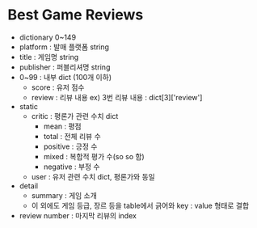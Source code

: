 # Best Game Reviews

- dictionary 0~149
- platform : 발매 플랫폼 string
- title : 게임명 string
- publisher : 퍼블리셔명 string
- 0~99 : 내부 dict (100개 이하)
  - score : 유저 점수
  - review : 리뷰 내용 ex) 3번 리뷰 내용 : dict[3]['review']
- static
  - critic : 평론가 관련 수치 dict
    - mean : 평점
    - total : 전체 리뷰 수
    - positive : 긍정 수
    - mixed : 복합적 평가 수(so so 함)
    - negative : 부정 수
  - user : 유저 관련 수치 dict, 평론가와 동일
- detail
  - summary : 게임 소개
  - 이 외에도 게임 등급, 장르 등을 table에서 긁어와 key : value 형태로 결합
- review number : 마지막 리뷰의 index
